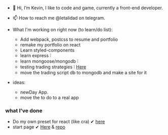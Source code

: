 - 👋 Hi, I’m Kevin, I like to code and game, currently a front-end developer.
<!-- - 👀 I’m interested in python, js/react/react-native, trading, machine learning, automating stuff, and sometimes desktop apps -->
<!-- - 🌱 I’m currently learning: -->
<!--   - sharpening my web developer skills -->
<!-- - 💞️ I’m looking to collaborate on ... reserve (@holareserve on twitter), it'll be good to collaborate with them,  I like their project and the fact they are helping people on my country, also I like trading and money so it's kinda on the same page. -->
- 📫 How to reach me @letalidad on telegram.

- What I'm working on right now (to learn/do list):
  - Add webpack, postcss to resume and portfolio
  - remake my portfolio on react
  - Learn styled-components
  - learn express ❕
  - learn mongoose/mongodb ❕
  - testing trading strategies ❕ [Here](https://github.com/brtkev/trading-strategy-tester)
  - move the trading script db to mongodb and make a site for it 

- ideas: 
  - newDay App.
  - move the to do to a real app
   
### what I've done

- Do my own preset for react (like cra) ✔ [here](https://github.com/brtkev/react-light-template)
- start page ✔ [Here](https://brtkev.github.io/start-page/) & [repo](https://github.com/brtkev/start-page)
<!---
brtkev/brtkev is a ✨ special ✨ repository because its `README.md` (this file) appears on your GitHub profile.
You can click the Preview link to take a look at your changes.
--->
